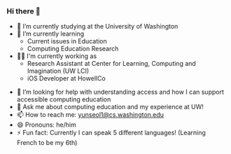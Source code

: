 ### Hi there 👋

<!-- **LucasL53/LucasL53** is a ✨ _special_ ✨ repository because its `README.md` (this file) appears on your GitHub profile.

Here are some ideas to get you started:
 -->
- 🔭 I’m currently studying at the University of Washington
- 🌱 I’m currently learning
  * Current issues in Education
  * Computing Education Research
- 🧑‍🏫 I'm currently working as
  * Research Assistant at Center for Learning, Computing and Imagination (UW LCI)
  * iOS Developer at HowellCo
<!-- - 👯 I’m looking to collaborate on ... -->
- 🤔 I’m looking for help with understanding access and how I can support accessible computing education
- 💬 Ask me about computing education and my experience at UW!
- 📫 How to reach me: yunseol1@cs.washington.edu
- 😄 Pronouns: he/him
- ⚡ Fun fact: Currently I can speak 5 different languages! (Learning French to be my 6th)

